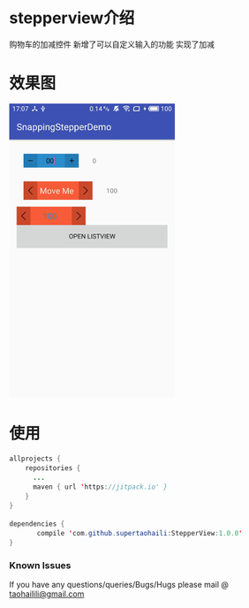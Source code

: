 # stepperview介绍

 购物车的加减控件
 新增了可以自定义输入的功能
 实现了加减

# 效果图


 <img src="https://github.com/supertaohaili/StepperView/blob/master/S80329-170715.jpg" width="300">


# 使用
```java
allprojects {
    repositories {
	  ...
	  maven { url 'https://jitpack.io' }
    }
}

dependencies {
       compile 'com.github.supertaohaili:StepperView:1.0.0'
}
```






### Known Issues
If you have any questions/queries/Bugs/Hugs please mail @
taohailili@gmail.com